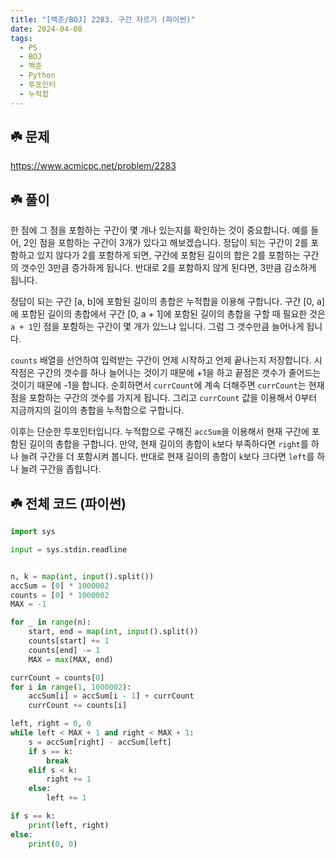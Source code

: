 ```yaml
---
title: "[백준/BOJ] 2283. 구간 자르기 (파이썬)"
date: 2024-04-08
tags:
  - PS
  - BOJ
  - 백준
  - Python
  - 투포인터
  - 누적합
---
```


## ☘️ 문제

https://www.acmicpc.net/problem/2283

## ☘️ 풀이

한 점에 그 점을 포함하는 구간이 몇 개나 있는지를 확인하는 것이 중요합니다. 예를 들어, 2인 점을 포함하는 구간이 3개가 있다고 해보겠습니다. 정답이 되는 구간이 2를 포함하고 있지 않다가 2를 포함하게 되면, 구간에 포함된 길이의 합은 2를 포함하는 구간의 갯수인 3만큼 증가하게 됩니다. 반대로 2를 포함하지 않게 된다면, 3만큼 감소하게 됩니다.

정답이 되는 구간 [a, b]에 포함된 길이의 총합은 누적합을 이용해 구합니다. 구간 [0, a]에 포함된 길이의 총합에서 구간 [0, a + 1]에 포함된 길이의 총합을 구할 때 필요한 것은 `a + 1`인 점을 포함하는 구간이 몇 개가 있느냐 입니다. 그럼 그 갯수만큼 늘어나게 됩니다.

`counts` 배열을 선언하여 입력받는 구간이 언제 시작하고 언제 끝나는지 저장합니다. 시작점은 구간의 갯수를 하나 늘어나는 것이기 때문에 +1을 하고 끝점은 갯수가 줄어드는 것이기 때문에 -1을 합니다. 순회하면서 `currCount`에 계속 더해주면 `currCount`는 현재 점을 포함하는 구간의 갯수를 가지게 됩니다. 그리고 `currCount` 값을 이용해서 0부터 지금까지의 길이의 총합을 누적합으로 구합니다.

이후는 단순한 투포인터입니다. 누적합으로 구해진 `accSum`을 이용해서 현재 구간에 포함된 길이의 총합을 구합니다. 만약, 현재 길이의 총합이 `k`보다 부족하다면 `right`를 하나 늘려 구간을 더 포함시켜 봅니다. 반대로 현재 길이의 총합이 `k`보다 크다면 `left`를 하나 늘려 구간을 좁힙니다.

## ☘️ 전체 코드 (파이썬)

```python
import sys

input = sys.stdin.readline


n, k = map(int, input().split())
accSum = [0] * 1000002
counts = [0] * 1000002
MAX = -1

for _ in range(n):
    start, end = map(int, input().split())
    counts[start] += 1
    counts[end] -= 1
    MAX = max(MAX, end)

currCount = counts[0]
for i in range(1, 1000002):
    accSum[i] = accSum[i - 1] + currCount
    currCount += counts[i]

left, right = 0, 0
while left < MAX + 1 and right < MAX + 1:
    s = accSum[right] - accSum[left]
    if s == k:
        break
    elif s < k:
        right += 1
    else:
        left += 1

if s == k:
    print(left, right)
else:
    print(0, 0)
```
